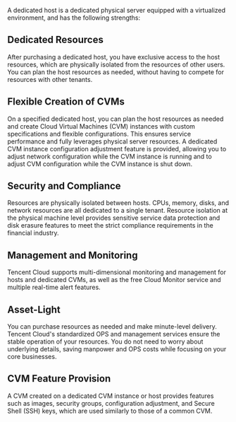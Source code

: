 A dedicated host is a dedicated physical server equipped with a virtualized environment, and has the following strengths:

## Dedicated Resources
After purchasing a dedicated host, you have exclusive access to the host resources, which are physically isolated from the resources of other users. You can plan the host resources as needed, without having to compete for resources with other tenants.

## Flexible Creation of CVMs
On a specified dedicated host, you can plan the host resources as needed and create Cloud Virtual Machines (CVM) instances with custom specifications and flexible configurations. This ensures service performance and fully leverages physical server resources. A dedicated CVM instance configuration adjustment feature is provided, allowing you to adjust network configuration while the CVM instance is running and to adjust CVM configuration while the CVM instance is shut down.

## Security and Compliance
Resources are physically isolated between hosts. CPUs, memory, disks, and network resources are all dedicated to a single tenant.
Resource isolation at the physical machine level provides sensitive service data protection and disk erasure features to meet the strict compliance requirements in the financial industry.

## Management and Monitoring
Tencent Cloud supports multi-dimensional monitoring and management for hosts and dedicated CVMs, as well as the free Cloud Monitor service and multiple real-time alert features.

## Asset-Light
You can purchase resources as needed and make minute-level delivery. Tencent Cloud's standardized OPS and management services ensure the stable operation of your resources. You do not need to worry about underlying details, saving manpower and OPS costs while focusing on your core businesses.

## CVM Feature Provision
A CVM created on a dedicated CVM instance or host provides features such as images, security groups, configuration adjustment, and Secure Shell (SSH) keys, which are used similarly to those of a common CVM.
